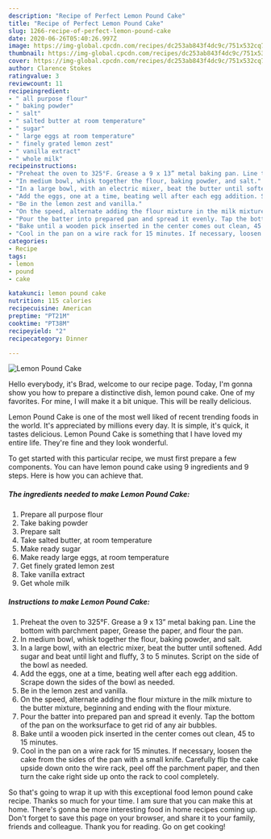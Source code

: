 ```yaml
---
description: "Recipe of Perfect Lemon Pound Cake"
title: "Recipe of Perfect Lemon Pound Cake"
slug: 1266-recipe-of-perfect-lemon-pound-cake
date: 2020-06-26T05:40:26.997Z
image: https://img-global.cpcdn.com/recipes/dc253ab843f4dc9c/751x532cq70/lemon-pound-cake-recipe-main-photo.jpg
thumbnail: https://img-global.cpcdn.com/recipes/dc253ab843f4dc9c/751x532cq70/lemon-pound-cake-recipe-main-photo.jpg
cover: https://img-global.cpcdn.com/recipes/dc253ab843f4dc9c/751x532cq70/lemon-pound-cake-recipe-main-photo.jpg
author: Clarence Stokes
ratingvalue: 3
reviewcount: 11
recipeingredient:
- " all purpose flour"
- " baking powder"
- " salt"
- " salted butter at room temperature"
- " sugar"
- " large eggs at room temperature"
- " finely grated lemon zest"
- " vanilla extract"
- " whole milk"
recipeinstructions:
- "Preheat the oven to 325°F. Grease a 9 x 13” metal baking pan. Line the bottom with parchment paper, Grease the paper, and flour the pan."
- "In medium bowl, whisk together the flour, baking powder, and salt."
- "In a large bowl, with an electric mixer, beat the butter until softened. Add sugar and beat until light and fluffy, 3 to 5 minutes. Script on the side of the bowl as needed."
- "Add the eggs, one at a time, beating well after each egg addition. Scrape down the sides of the bowl as needed."
- "Be in the lemon zest and vanilla."
- "On the speed, alternate adding the flour mixture in the milk mixture to the butter mixture, beginning and ending with the flour mixture."
- "Pour the batter into prepared pan and spread it evenly. Tap the bottom of the pan on the worksurface to get rid of any air bubbles."
- "Bake until a wooden pick inserted in the center comes out clean, 45 to 15 minutes."
- "Cool in the pan on a wire rack for 15 minutes. If necessary, loosen the cake from the sides of the pan with a small knife. Carefully flip the cake upside down onto the wire rack, peel off the parchment paper, and then turn the cake right side up onto the rack to cool completely."
categories:
- Recipe
tags:
- lemon
- pound
- cake

katakunci: lemon pound cake 
nutrition: 115 calories
recipecuisine: American
preptime: "PT21M"
cooktime: "PT38M"
recipeyield: "2"
recipecategory: Dinner

---
```



![Lemon Pound Cake](https://img-global.cpcdn.com/recipes/dc253ab843f4dc9c/751x532cq70/lemon-pound-cake-recipe-main-photo.jpg)

Hello everybody, it's Brad, welcome to our recipe page. Today, I'm gonna show you how to prepare a distinctive dish, lemon pound cake. One of my favorites. For mine, I will make it a bit unique. This will be really delicious.

Lemon Pound Cake is one of the most well liked of recent trending foods in the world. It's appreciated by millions every day. It is simple, it's quick, it tastes delicious. Lemon Pound Cake is something that I have loved my entire life. They're fine and they look wonderful.




To get started with this particular recipe, we must first prepare a few components. You can have lemon pound cake using 9 ingredients and 9 steps. Here is how you can achieve that.

<!--inarticleads1-->

##### The ingredients needed to make Lemon Pound Cake:

1. Prepare  all purpose flour
1. Take  baking powder
1. Prepare  salt
1. Take  salted butter, at room temperature
1. Make ready  sugar
1. Make ready  large eggs, at room temperature
1. Get  finely grated lemon zest
1. Take  vanilla extract
1. Get  whole milk




<!--inarticleads2-->

##### Instructions to make Lemon Pound Cake:

1. Preheat the oven to 325°F. Grease a 9 x 13” metal baking pan. Line the bottom with parchment paper, Grease the paper, and flour the pan.
1. In medium bowl, whisk together the flour, baking powder, and salt.
1. In a large bowl, with an electric mixer, beat the butter until softened. Add sugar and beat until light and fluffy, 3 to 5 minutes. Script on the side of the bowl as needed.
1. Add the eggs, one at a time, beating well after each egg addition. Scrape down the sides of the bowl as needed.
1. Be in the lemon zest and vanilla.
1. On the speed, alternate adding the flour mixture in the milk mixture to the butter mixture, beginning and ending with the flour mixture.
1. Pour the batter into prepared pan and spread it evenly. Tap the bottom of the pan on the worksurface to get rid of any air bubbles.
1. Bake until a wooden pick inserted in the center comes out clean, 45 to 15 minutes.
1. Cool in the pan on a wire rack for 15 minutes. If necessary, loosen the cake from the sides of the pan with a small knife. Carefully flip the cake upside down onto the wire rack, peel off the parchment paper, and then turn the cake right side up onto the rack to cool completely.




So that's going to wrap it up with this exceptional food lemon pound cake recipe. Thanks so much for your time. I am sure that you can make this at home. There's gonna be more interesting food in home recipes coming up. Don't forget to save this page on your browser, and share it to your family, friends and colleague. Thank you for reading. Go on get cooking!
